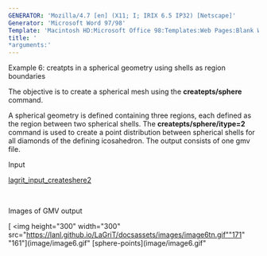 ```yaml
---
GENERATOR: 'Mozilla/4.7 [en] (X11; I; IRIX 6.5 IP32) [Netscape]'
Generator: 'Microsoft Word 97/98'
Template: 'Macintosh HD:Microsoft Office 98:Templates:Web Pages:Blank Web Page'
title: '
*arguments:'
---
```


 Example 6: creatpts in a spherical geometry using shells as region
 boundaries

  The objective is to create a spherical mesh using the
  **createpts/sphere** command.
 
  A spherical geometry is defined containing three regions, each
  defined as the region between two spherical shells. The
  **createpts/sphere/itype=2** command is used to create a point
  distribution between spherical shells for all diamonds of the
  defining icosahedron. The output consists of one gmv file.

 Input     

  [lagrit\_input\_createshere2](../lagrit_input_createsphere2)

   

 Images of GMV output

  [
<img height="300" width="300" src="https://lanl.github.io/LaGriT/docsassets/images/image6tn.gif""171"
  "161"](image/image6.gif" [sphere-points](image/image6.gif"
